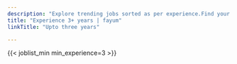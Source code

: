 ```yaml
---
description: "Explore trending jobs sorted as per experience.Find your next career opportunity on Fayum"
title: "Experience 3+ years | fayum"
linkTitle: "Upto three years"

---
```




{{< joblist_min min_experience=3 >}}
